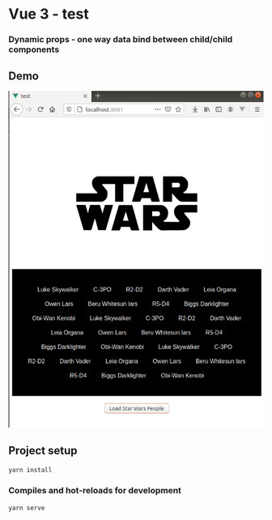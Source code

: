 # Vue 3 - test 
### Dynamic props - one way data bind between child/child components

## Demo
![demo.png](src/assets/demo.png)


## Project setup
```
yarn install
```

### Compiles and hot-reloads for development
```
yarn serve
```
